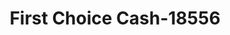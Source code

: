 ---
f_zip-code: 43160
f_state-code: OH
title: First Choice Cash-18556
f_phone: 740-333-4333
f_city-only: Wshngtn Ct Hs
f_address: 206 E Court Street Wshngtn Ct Hs
f_location-unique-id: '18556'
slug: first-choice-cash-18556
updated-on: '2024-05-30T13:46:58.046Z'
created-on: '2024-05-30T13:36:59.803Z'
published-on: '2024-05-30T13:54:32.469Z'
f_city-state: cms/city/wshngtn-ct-hs-oh.md
f_company: cms/company/first-choice-cash.md
f_state: cms/state/ohio.md
layout: '[payday-loan].html'
tags: payday-loan
---